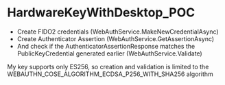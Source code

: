 # HardwareKeyWithDesktop_POC

* Create FIDO2 credentials (WebAuthService.MakeNewCredentialAsync)
* Create Authenticator Assertion (WebAuthService.GetAssertionAsync)
* And check if the AuthenticatorAssertionResponse matches the PublicKeyCredential generated earlier (WebAuthService.Validate)


My key supports only ES256, so creation and validation is limited to the WEBAUTHN_COSE_ALGORITHM_ECDSA_P256_WITH_SHA256 algorithm

